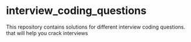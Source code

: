 # interview_coding_questions
This repository contains solutions for different interview coding questions.
that will help you crack interviews

